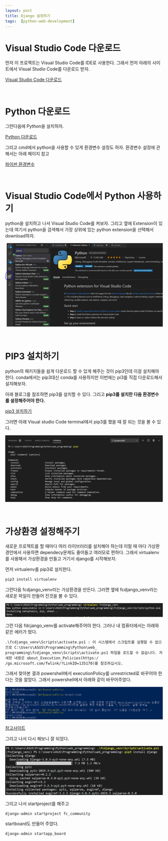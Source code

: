 ```yaml
---
layout: post
title: Django 설정하기
tags:  [python-web-development]
---
```

# Visual Studio Code 다운로드

먼저 이 프로젝트는 Visual Studio Code를 IDE로 사용한다. 그래서 먼저 아래의 사이트에서 Visual Studio Code를 다운로드 받자.

[Visual Studio Code 다운로드](https://code.visualstudio.com/download)

&nbsp;
&nbsp;
&nbsp;

# Python 다운로드
그런다음에 Python을 설치하자.

[Python 다운로드](https://www.python.org/downloads/)

그리고 cmd에서 python을 사용할 수 있게 환경변수 설정도 하자.
환경변수 설정에 관해서는 아래 페이지 참고

[파이썬 환경변수](https://wxmin.tistory.com/121)

&nbsp;
&nbsp;
&nbsp;

# Visual Studio Code에서 Python 사용하기
python을 설치하고 나서 Visual Studio Code를 켜보자. 그리고 옆에 Extension이 있는데 여기서 python을 검색해서 가장 상위에 있는 python extension을 선택해서 download하자.

![Alt text](/public/post/2020_02_06_python_web_django/pic_2.png)


&nbsp;
&nbsp;
&nbsp;

# PIP3 설치하기
python의 패키지들을 쉽게 다운로드 할 수 있게 해주는 것이 pip3인데 이걸 설치해야 한다. conda에서는 pip3대신 conda를 사용하지만 이번에는 pi3를 직접 다운로드해서 설치해보자.

아래 블로그를 참조하면 pip3를 설치할 수 있다. 그리고 **pip3를 설치한 다음 환경변수를 설정해주어야 한다.**

[pip3 설치하기](https://m.blog.naver.com/varkiry05/221207337881)

그러면 아래 Visual studio Code terminal에서 pip3를 했을 때 잘 되는 것을 볼 수 있다.

![Alt text](/public/post/2020_02_06_python_web_django/pic_1.png)


&nbsp;
&nbsp;
&nbsp;

# 가상환경 설정해주기
새로운 프로젝트를 할 때마다 여러 라이브러리를 설치해야 하는데 이럴 때 마다 가상환경안에서 사용하면 dependecy문제도 줄어들고 여러모로 편하다. 그래서 virtualenv를 사용해서 가상환경을 만들고 거기서 django를 시작해보자.

먼저 virtualenv를 pip3로 설치한다.
~~~python
pip3 install virtualenv
~~~

그런다음 fcdjango_venv라는 가상환경을 만든다. 그러면 옆에 fcdjango_venv라는 새로운 파일이 만들어 진것을 볼 수 있다.

![Alt text](/public/post/2020_02_06_python_web_django/pic_3.png)

그런 다음 fdcjango_venv를 activate해주어야 한다. 그러나 내 컴퓨터에서는 아래와 같은 에러가 떴다.

~~~
.\fcdjango_venv\Scripts\activate.ps1 : 이 시스템에서 스크립트를 실행할 수 없으므로 C:\Users\ASUS\Programming\Python\web_
programming\fcdjango_venv\Scripts\activate.ps1 파일을 로드할 수 없습니다. 자세한 내용은 about_Execution_Policies(https:/
/go.microsoft.com/fwlink/?LinkID=135170)를 참조하십시오.
~~~

그래서 찾아본 결과 powershell에서 executionPolicy를 unrestricted로 바꾸어야 한다는 것을 알았다. 그래서 powershell에서 아래와 같이 바꾸어주었다.

![Alt text](/public/post/2020_02_06_python_web_django/pic_4.png)

[참고사이트](https://gosmcom.tistory.com/115)

그리고 나서 다시 해보니 잘 되었다.

![Alt text](/public/post/2020_02_06_python_web_django/pic_5.png)

그리고 나서 startproject를 해주고

~~~
django-admin startproject fc_community
~~~

startboard도 만들어 주었다.
~~~
django-admin startapp_board
~~~
